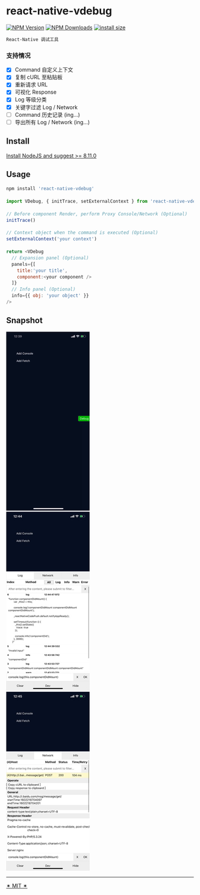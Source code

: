 # react-native-vdebug


[![NPM Version](http://img.shields.io/npm/v/react-native-vdebug.svg?style=flat)](https://www.npmjs.org/package/react-native-vdebug)
[![NPM Downloads](https://img.shields.io/npm/dm/react-native-vdebug.svg?style=flat)](https://npmcharts.com/compare/react-native-vdebug?minimal=true)
[![install size](https://packagephobia.now.sh/badge?p=react-native-vdebug)](https://packagephobia.now.sh/result?p=react-native-vdebug)


`React-Native 调试工具`

### 支持情况
- [x] Command 自定义上下文
- [x] 复制 cURL 至粘贴板
- [x] 重新请求 URL
- [x] 可视化 Response
- [x] Log 等级分类
- [x] 关键字过滤 Log / Network
- [ ] Command 历史记录 (ing...)
- [ ] 导出所有 Log / Network (ing...)

## Install

[Install NodeJS and suggest >= 8.11.0](https://nodejs.org/zh-cn/)

## Usage

```JavaScript
npm install 'react-native-vdebug'

import VDebug, { initTrace, setExternalContext } from 'react-native-vdebug';

// Before component Render, perform Proxy Console/Network (Optional)
initTrace()

// Context object when the command is executed (Optional)
setExternalContext('your context')

return <VDebug 
  // Expansion panel (Optional)
  panels={[
    title:'your title',
    component:<your component />
  ]} 
  // Info panel (Optional)
  info={{ obj: 'your object' }} 
/>

```

## Snapshot

<img src="./snapshot/79tx5-qew2r.gif" />
<br />
<img src="./snapshot/abovz-11w3r.jpg" />
<br />
<img src="./snapshot/aka6s-nqpkq.jpg" />
<br />

-------------------

[✶ MIT ✶](./LICENSE)